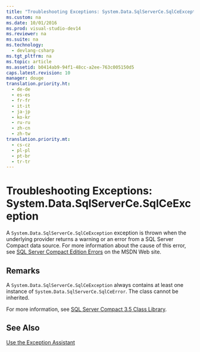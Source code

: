 ```yaml
---
title: "Troubleshooting Exceptions: System.Data.SqlServerCe.SqlCeException"
ms.custom: na
ms.date: 10/01/2016
ms.prod: visual-studio-dev14
ms.reviewer: na
ms.suite: na
ms.technology: 
  - devlang-csharp
ms.tgt_pltfrm: na
ms.topic: article
ms.assetid: b0414ab9-94f1-48cc-a2ee-763c005150d5
caps.latest.revision: 10
manager: douge
translation.priority.ht: 
  - de-de
  - es-es
  - fr-fr
  - it-it
  - ja-jp
  - ko-kr
  - ru-ru
  - zh-cn
  - zh-tw
translation.priority.mt: 
  - cs-cz
  - pl-pl
  - pt-br
  - tr-tr
---
```

# Troubleshooting Exceptions: System.Data.SqlServerCe.SqlCeException
A `System.Data.SqlServerCe.SqlCeException` exception is thrown when the underlying provider returns a warning or an error from a SQL Server Compact data source. For more information about the cause of this error, see [SQL Server Compact Edition Errors](http://msdn2.microsoft.com/library/ms171849.aspx) on the MSDN Web site.  
  
## Remarks  
 A `System.Data.SqlServerCe.SqlCeException` always contains at least one instance of `System.Data.SqlServerCe.SqlCeError`. The class cannot be inherited.  
  
 For more information, see [SQL Server Compact 3.5 Class Library](http://go.microsoft.com/fwlink/?LinkID=102595).  
  
## See Also  
 [Use the Exception Assistant](../Topic/How%20to:%20Use%20the%20Exception%20Assistant.md)